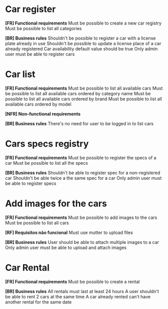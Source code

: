 # Car register

**[FR] Functional requirements**
Must be possible to create a new car registry
Must be possible to list all categories

**[BR] Business rules**
Shouldn't be possible to register a car with a license plate already in use
Shouldn't be possible to update a license place of a car already registered
Car availability default value should be true
Only admin user must be able to register cars

# Car list

**[FR] Functional requirements**
Must be possible to list all available cars
Must be possible to list all available cars ordered by category name
Must be possible to list all available cars ordered by brand
Must be possible to list all available cars ordered by model

**[NFR] Non-functional requirements**

**[BR] Business rules**
There's no need for user to be logged in to list cars

# Cars specs registry

**[FR] Functional requirements**
Must be possible to register the specs of a car
Must be possible to list all the specs

**[BR] Business rules**
Shouldn't be able to register spec for a non-registered car
Shouldn't be able twice a the same spec for a car
Only admin user must be able to register specs

# Add images for the cars

**[FR] Functional requirements**
Must be possible to add images to the cars
Must be possible to list all cars

**[RF] Requisitos não funcional**
Must use mutter to upload files

**[BR] Business rules**
User should be able to attach multiple images to a car
Only admin user must be able to upload and attach images

# Car Rental

**[FR] Functional requirements**
Must be possible to create a rental

**[BR] Business rules**
All rentals must last at least 24 hours
A user shouldn't be able to rent 2 cars at the same time
A car already rented can't have another rental for the same date
